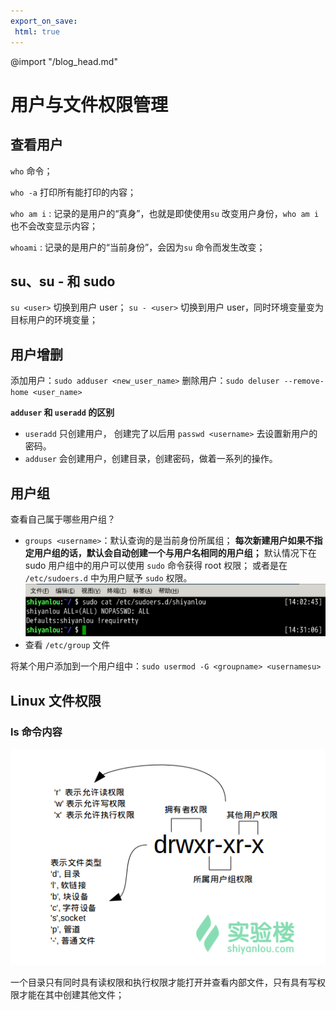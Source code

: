 ```yaml
---
export_on_save:
 html: true
---
```

@import "/blog_head.md"

# 用户与文件权限管理

## 查看用户

`who` 命令；

`who -a` 打印所有能打印的内容；

`who am i` : 记录的是用户的“真身”，也就是即使使用`su` 改变用户身份，`who am i` 也不会改变显示内容；

`whoami` : 记录的是用户的“当前身份”，会因为`su` 命令而发生改变；

## su、su - 和 sudo

`su <user>` 切换到用户 user；
`su - <user>` 切换到用户 user，同时环境变量变为目标用户的环境变量；

## 用户增删

添加用户：`sudo adduser <new_user_name>`
删除用户：`sudo deluser --remove-home <user_name>`

**`adduser` 和 `useradd` 的区别**
- `useradd` 只创建用户， 创建完了以后用 `passwd <username>` 去设置新用户的密码。
- `adduser` 会创建用户，创建目录，创建密码，做着一系列的操作。

## 用户组

查看自己属于哪些用户组？

- `groups <username>`：默认查询的是当前身份所属组； **每次新建用户如果不指定用户组的话，默认会自动创建一个与用户名相同的用户组；** 默认情况下在 sudo 用户组中的用户可以使用 `sudo` 命令获得 root 权限；   或者是在 `/etc/sudoers.d` 中为用户赋予 `sudo` 权限。
![](/shiyanlou/Linux/assets/20180712143207.png)
- 查看 `/etc/group` 文件

将某个用户添加到一个用户组中：`sudo usermod -G <groupname> <usernamesu>`

## Linux 文件权限

### ls 命令内容

![](/shiyanlou/linux/assets/wm.png)

一个目录只有同时具有读权限和执行权限才能打开并查看内部文件，只有具有写权限才能在其中创建其他文件；

